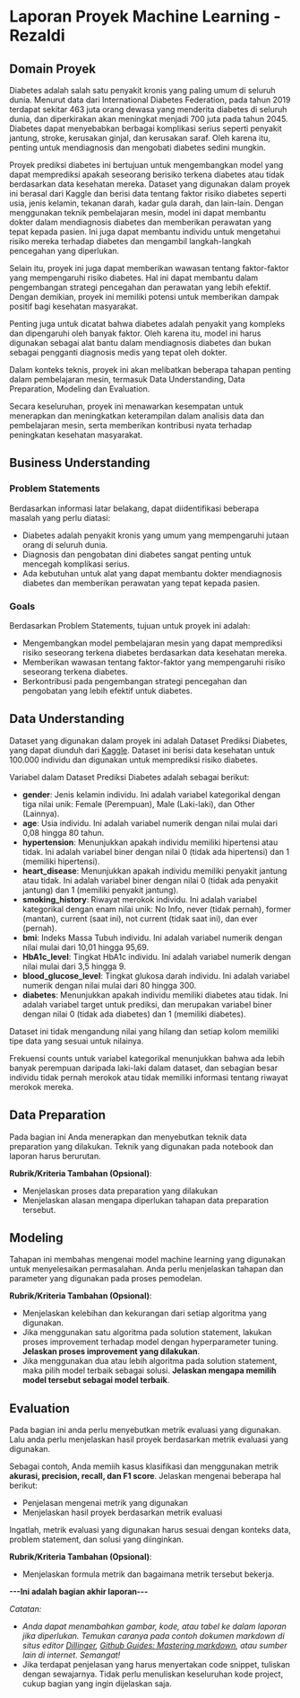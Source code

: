 # Laporan Proyek Machine Learning - Rezaldi

## Domain Proyek

Diabetes adalah salah satu penyakit kronis yang paling umum di seluruh dunia. Menurut data dari International Diabetes Federation, pada tahun 2019 terdapat sekitar 463 juta orang dewasa yang menderita diabetes di seluruh dunia, dan diperkirakan akan meningkat menjadi 700 juta pada tahun 2045. Diabetes dapat menyebabkan berbagai komplikasi serius seperti penyakit jantung, stroke, kerusakan ginjal, dan kerusakan saraf. Oleh karena itu, penting untuk mendiagnosis dan mengobati diabetes sedini mungkin.

Proyek prediksi diabetes ini bertujuan untuk mengembangkan model yang dapat memprediksi apakah seseorang berisiko terkena diabetes atau tidak berdasarkan data kesehatan mereka. Dataset yang digunakan dalam proyek ini berasal dari Kaggle dan berisi data tentang faktor risiko diabetes seperti usia, jenis kelamin, tekanan darah, kadar gula darah, dan lain-lain. Dengan menggunakan teknik pembelajaran mesin, model ini dapat membantu dokter dalam mendiagnosis diabetes dan memberikan perawatan yang tepat kepada pasien. Ini juga dapat membantu individu untuk mengetahui risiko mereka terhadap diabetes dan mengambil langkah-langkah pencegahan yang diperlukan.

Selain itu, proyek ini juga dapat memberikan wawasan tentang faktor-faktor yang mempengaruhi risiko diabetes. Hal ini dapat membantu dalam pengembangan strategi pencegahan dan perawatan yang lebih efektif. Dengan demikian, proyek ini memiliki potensi untuk memberikan dampak positif bagi kesehatan masyarakat.

Penting juga untuk dicatat bahwa diabetes adalah penyakit yang kompleks dan dipengaruhi oleh banyak faktor. Oleh karena itu, model ini harus digunakan sebagai alat bantu dalam mendiagnosis diabetes dan bukan sebagai pengganti diagnosis medis yang tepat oleh dokter.

Dalam konteks teknis, proyek ini akan melibatkan beberapa tahapan penting dalam pembelajaran mesin, termasuk Data Understanding, Data Preparation, Modeling dan Evaluation. 

Secara keseluruhan, proyek ini menawarkan kesempatan untuk menerapkan dan meningkatkan keterampilan dalam analisis data dan pembelajaran mesin, serta memberikan kontribusi nyata terhadap peningkatan kesehatan masyarakat.

## Business Understanding

### Problem Statements

Berdasarkan informasi latar belakang, dapat diidentifikasi beberapa masalah yang perlu diatasi:
- Diabetes adalah penyakit kronis yang umum yang mempengaruhi jutaan orang di seluruh dunia.
- Diagnosis dan pengobatan dini diabetes sangat penting untuk mencegah komplikasi serius.
- Ada kebutuhan untuk alat yang dapat membantu dokter mendiagnosis diabetes dan memberikan perawatan yang tepat kepada pasien.

### Goals

Berdasarkan Problem Statements, tujuan untuk proyek ini adalah:
- Mengembangkan model pembelajaran mesin yang dapat memprediksi risiko seseorang terkena diabetes berdasarkan data kesehatan mereka.
- Memberikan wawasan tentang faktor-faktor yang mempengaruhi risiko seseorang terkena diabetes.
- Berkontribusi pada pengembangan strategi pencegahan dan pengobatan yang lebih efektif untuk diabetes.

## Data Understanding

Dataset yang digunakan dalam proyek ini adalah Dataset Prediksi Diabetes, yang dapat diunduh dari [Kaggle](https://www.kaggle.com/datasets/iammustafatz/diabetes-prediction-dataset). Dataset ini berisi data kesehatan untuk 100.000 individu dan digunakan untuk memprediksi risiko diabetes.

Variabel dalam Dataset Prediksi Diabetes adalah sebagai berikut:

- **gender**: Jenis kelamin individu. Ini adalah variabel kategorikal dengan tiga nilai unik: Female (Perempuan), Male (Laki-laki), dan Other (Lainnya).
- **age**: Usia individu. Ini adalah variabel numerik dengan nilai mulai dari 0,08 hingga 80 tahun.
- **hypertension**: Menunjukkan apakah individu memiliki hipertensi atau tidak. Ini adalah variabel biner dengan nilai 0 (tidak ada hipertensi) dan 1 (memiliki hipertensi).
- **heart_disease**: Menunjukkan apakah individu memiliki penyakit jantung atau tidak. Ini adalah variabel biner dengan nilai 0 (tidak ada penyakit jantung) dan 1 (memiliki penyakit jantung).
- **smoking_history**: Riwayat merokok individu. Ini adalah variabel kategorikal dengan enam nilai unik: No Info, never (tidak pernah), former (mantan), current (saat ini), not current (tidak saat ini), dan ever (pernah).
- **bmi**: Indeks Massa Tubuh individu. Ini adalah variabel numerik dengan nilai mulai dari 10,01 hingga 95,69.
- **HbA1c_level**: Tingkat HbA1c individu. Ini adalah variabel numerik dengan nilai mulai dari 3,5 hingga 9.
- **blood_glucose_level**: Tingkat glukosa darah individu. Ini adalah variabel numerik dengan nilai mulai dari 80 hingga 300.
- **diabetes**: Menunjukkan apakah individu memiliki diabetes atau tidak. Ini adalah variabel target untuk prediksi, dan merupakan variabel biner dengan nilai 0 (tidak ada diabetes) dan 1 (memiliki diabetes).

Dataset ini tidak mengandung nilai yang hilang dan setiap kolom memiliki tipe data yang sesuai untuk nilainya.

Frekuensi counts untuk variabel kategorikal menunjukkan bahwa ada lebih banyak perempuan daripada laki-laki dalam dataset, dan sebagian besar individu tidak pernah merokok atau tidak memiliki informasi tentang riwayat merokok mereka.

## Data Preparation
Pada bagian ini Anda menerapkan dan menyebutkan teknik data preparation yang dilakukan. Teknik yang digunakan pada notebook dan laporan harus berurutan.

**Rubrik/Kriteria Tambahan (Opsional)**: 
- Menjelaskan proses data preparation yang dilakukan
- Menjelaskan alasan mengapa diperlukan tahapan data preparation tersebut.

## Modeling
Tahapan ini membahas mengenai model machine learning yang digunakan untuk menyelesaikan permasalahan. Anda perlu menjelaskan tahapan dan parameter yang digunakan pada proses pemodelan.

**Rubrik/Kriteria Tambahan (Opsional)**: 
- Menjelaskan kelebihan dan kekurangan dari setiap algoritma yang digunakan.
- Jika menggunakan satu algoritma pada solution statement, lakukan proses improvement terhadap model dengan hyperparameter tuning. **Jelaskan proses improvement yang dilakukan**.
- Jika menggunakan dua atau lebih algoritma pada solution statement, maka pilih model terbaik sebagai solusi. **Jelaskan mengapa memilih model tersebut sebagai model terbaik**.

## Evaluation
Pada bagian ini anda perlu menyebutkan metrik evaluasi yang digunakan. Lalu anda perlu menjelaskan hasil proyek berdasarkan metrik evaluasi yang digunakan.

Sebagai contoh, Anda memiih kasus klasifikasi dan menggunakan metrik **akurasi, precision, recall, dan F1 score**. Jelaskan mengenai beberapa hal berikut:
- Penjelasan mengenai metrik yang digunakan
- Menjelaskan hasil proyek berdasarkan metrik evaluasi

Ingatlah, metrik evaluasi yang digunakan harus sesuai dengan konteks data, problem statement, dan solusi yang diinginkan.

**Rubrik/Kriteria Tambahan (Opsional)**: 
- Menjelaskan formula metrik dan bagaimana metrik tersebut bekerja.

**---Ini adalah bagian akhir laporan---**

_Catatan:_
- _Anda dapat menambahkan gambar, kode, atau tabel ke dalam laporan jika diperlukan. Temukan caranya pada contoh dokumen markdown di situs editor [Dillinger](https://dillinger.io/), [Github Guides: Mastering markdown](https://guides.github.com/features/mastering-markdown/), atau sumber lain di internet. Semangat!_
- Jika terdapat penjelasan yang harus menyertakan code snippet, tuliskan dengan sewajarnya. Tidak perlu menuliskan keseluruhan kode project, cukup bagian yang ingin dijelaskan saja.
